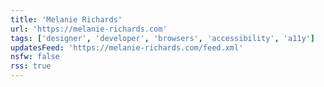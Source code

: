 ```yaml
---
title: 'Melanie Richards'
url: 'https://melanie-richards.com'
tags: ['designer', 'developer', 'browsers', 'accessibility', 'a11y']
updatesFeed: 'https://melanie-richards.com/feed.xml'
nsfw: false
rss: true
---
```

